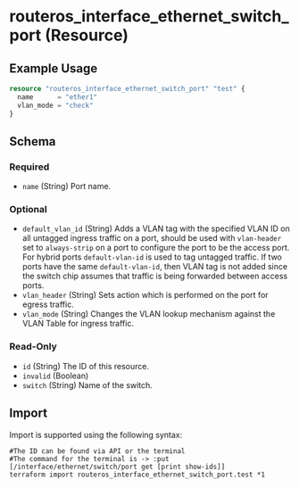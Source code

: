 # routeros_interface_ethernet_switch_port (Resource)


## Example Usage
```terraform
resource "routeros_interface_ethernet_switch_port" "test" {
  name      = "ether1"
  vlan_mode = "check"
}
```

<!-- schema generated by tfplugindocs -->
## Schema

### Required

- `name` (String) Port name.

### Optional

- `default_vlan_id` (String) Adds a VLAN tag with the specified VLAN ID on all untagged ingress traffic on a port, should be used with ```vlan-header``` set to ```always-strip``` on a port to configure the port to be the access port. For hybrid ports ```default-vlan-id``` is used to tag untagged traffic. If two ports have the same ```default-vlan-id```, then VLAN tag is not added since the switch chip assumes that traffic is being forwarded between access ports.
- `vlan_header` (String) Sets action which is performed on the port for egress traffic.
- `vlan_mode` (String) Changes the VLAN lookup mechanism against the VLAN Table for ingress traffic.

### Read-Only

- `id` (String) The ID of this resource.
- `invalid` (Boolean)
- `switch` (String) Name of the switch.

## Import
Import is supported using the following syntax:
```shell
#The ID can be found via API or the terminal
#The command for the terminal is -> :put [/interface/ethernet/switch/port get [print show-ids]]
terraform import routeros_interface_ethernet_switch_port.test *1
```
